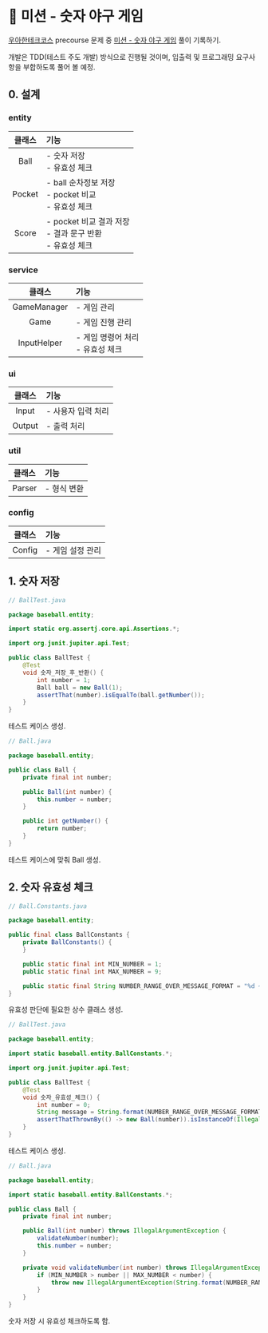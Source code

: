 # 🧐 미션 - 숫자 야구 게임

[우아한테크코스](https://github.com/woowacourse) precourse 문제
중 [미션 - 숫자 야구 게임](https://github.com/woowacourse/java-baseball-precourse) 풀이 기록하기.

개발은 TDD(테스트 주도 개발) 방식으로 진행될 것이며, 입출력 및 프로그래밍 요구사항을 부합하도록 풀어 볼 예정.

## 0. 설계

### entity

|  클래스   | 기능                                              |
|:------:|:------------------------------------------------|
|  Ball  | - 숫자 저장<br/> - 유효성 체크                           |
| Pocket | - ball 순차정보 저장<br/> - pocket 비교<br/> - 유효성 체크   |
| Score  | - pocket 비교 결과 저장<br/> - 결과 문구 반환<br/> - 유효성 체크 |

### service

|     클래스     | 기능                        |
|:-----------:|:--------------------------|
| GameManager | - 게임 관리                   |
|    Game     | - 게임 진행 관리                |
| InputHelper | - 게임 명령어 처리<br/> - 유효성 체크 |

### ui

|  클래스   | 기능          |
|:------:|:------------|
| Input  | - 사용자 입력 처리 |
| Output | - 출력 처리     |

### util

|  클래스   | 기능      |
|:------:|:--------|
| Parser | - 형식 변환 |

### config

|  클래스   | 기능         |
|:------:|:-----------|
| Config | - 게임 설정 관리 |

## 1. 숫자 저장

```java
// BallTest.java

package baseball.entity;

import static org.assertj.core.api.Assertions.*;

import org.junit.jupiter.api.Test;

public class BallTest {
	@Test
	void 숫자_저장_후_반환() {
		int number = 1;
		Ball ball = new Ball(1);
		assertThat(number).isEqualTo(ball.getNumber());
	}
}
```

테스트 케이스 생성.

```java
// Ball.java

package baseball.entity;

public class Ball {
	private final int number;

	public Ball(int number) {
		this.number = number;
	}

	public int getNumber() {
		return number;
	}
}
```

테스트 케이스에 맞춰 Ball 생성.

## 2. 숫자 유효성 체크

```java
// Ball.Constants.java

package baseball.entity;

public final class BallConstants {
	private BallConstants() {
	}

	public static final int MIN_NUMBER = 1;
	public static final int MAX_NUMBER = 9;

	public static final String NUMBER_RANGE_OVER_MESSAGE_FORMAT = "%d ~ %d 범위 내 숫자만 입력 가능합니다.";
}
```

유효성 판단에 필요한 상수 클래스 생성.

```java
// BallTest.java

package baseball.entity;

import static baseball.entity.BallConstants.*;

import org.junit.jupiter.api.Test;

public class BallTest {
	@Test
	void 숫자_유효성_체크() {
		int number = 0;
		String message = String.format(NUMBER_RANGE_OVER_MESSAGE_FORMAT, MIN_NUMBER, MAX_NUMBER);
		assertThatThrownBy(() -> new Ball(number)).isInstanceOf(IllegalArgumentException.class).hasMessage(message);
	}
}
```

테스트 케이스 생성.

```java
// Ball.java

package baseball.entity;

import static baseball.entity.BallConstants.*;

public class Ball {
	private final int number;

	public Ball(int number) throws IllegalArgumentException {
		validateNumber(number);
		this.number = number;
	}

	private void validateNumber(int number) throws IllegalArgumentException {
		if (MIN_NUMBER > number || MAX_NUMBER < number) {
			throw new IllegalArgumentException(String.format(NUMBER_RANGE_OVER_MESSAGE_FORMAT, MIN_NUMBER, MAX_NUMBER));
		}
	}
}
```

숫자 저장 시 유효성 체크하도록 함.









